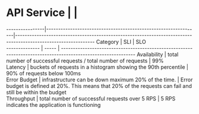  # API Service  |                                                                |                                                                                                               
----------------|----------------------------------------------------------------|---------------------------------------------------------------------------------------------------------------
 Category       | SLI                                                            | SLO                                                                                                           
 -------------- | -----                                                          | ------------------------------------------------------------------------------------------------------------- 
 Availability   | total number of successful requests / total number of requests | 99%                                                                                                           
 Latency        | buckets of requests in a histogram showing the 90th percentile | 90% of requests below 100ms                                                                                   
 Error Budget   | infrastructure can be down maximum 20% of the time.            | Error budget is defined at 20%. This means that 20% of the requests can fail and still be within the budget   
 Throughput     | total number of successful requests over 5 RPS                 | 5 RPS indicates the application is functioning                                                                


